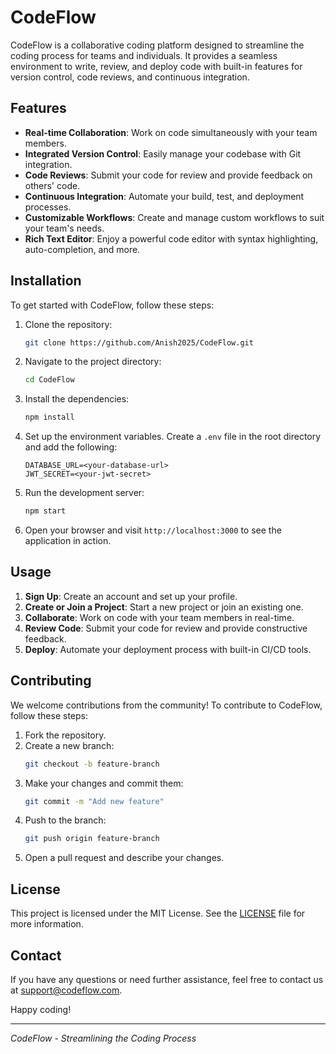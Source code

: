 # CodeFlow

CodeFlow is a collaborative coding platform designed to streamline the coding process for teams and individuals. It provides a seamless environment to write, review, and deploy code with built-in features for version control, code reviews, and continuous integration.

## Features

- **Real-time Collaboration**: Work on code simultaneously with your team members.
- **Integrated Version Control**: Easily manage your codebase with Git integration.
- **Code Reviews**: Submit your code for review and provide feedback on others' code.
- **Continuous Integration**: Automate your build, test, and deployment processes.
- **Customizable Workflows**: Create and manage custom workflows to suit your team's needs.
- **Rich Text Editor**: Enjoy a powerful code editor with syntax highlighting, auto-completion, and more.

## Installation

To get started with CodeFlow, follow these steps:

1. Clone the repository:
    ```bash
    git clone https://github.com/Anish2025/CodeFlow.git
    ```

2. Navigate to the project directory:
    ```bash
    cd CodeFlow
    ```

3. Install the dependencies:
    ```bash
    npm install
    ```

4. Set up the environment variables. Create a `.env` file in the root directory and add the following:
    ```env
    DATABASE_URL=<your-database-url>
    JWT_SECRET=<your-jwt-secret>
    ```

5. Run the development server:
    ```bash
    npm start
    ```

6. Open your browser and visit `http://localhost:3000` to see the application in action.

## Usage

1. **Sign Up**: Create an account and set up your profile.
2. **Create or Join a Project**: Start a new project or join an existing one.
3. **Collaborate**: Work on code with your team members in real-time.
4. **Review Code**: Submit your code for review and provide constructive feedback.
5. **Deploy**: Automate your deployment process with built-in CI/CD tools.

## Contributing

We welcome contributions from the community! To contribute to CodeFlow, follow these steps:

1. Fork the repository.
2. Create a new branch:
    ```bash
    git checkout -b feature-branch
    ```
3. Make your changes and commit them:
    ```bash
    git commit -m "Add new feature"
    ```
4. Push to the branch:
    ```bash
    git push origin feature-branch
    ```
5. Open a pull request and describe your changes.

## License

This project is licensed under the MIT License. See the [LICENSE](LICENSE) file for more information.

## Contact

If you have any questions or need further assistance, feel free to contact us at support@codeflow.com.

Happy coding!

---

*CodeFlow - Streamlining the Coding Process*
```` ▋
